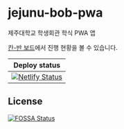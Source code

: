# jejunu-bob-pwa

제주대학교 학생회관 학식 PWA 앱

[칸-반 보드](https://github.com/x86chi/jejunu-bob-pwa/projects/1)에서 진행 현황을 볼 수 있습니다.

|                                                             Deploy status                                                              |
| :------------------------------------------------------------------------------------------------------------------------------------: |
| [![Netlify Status](https://api.netlify.com/api/v1/badges/33b88133-f78a-46c6-b646-e573550c7dcd/deploy-status)](https://meals.muhun.dev) |


## License
[![FOSSA Status](https://app.fossa.io/api/projects/git%2Bgithub.com%2Fx86chi%2Fjejunu-bob-pwa.svg?type=large)](https://app.fossa.io/projects/git%2Bgithub.com%2Fx86chi%2Fjejunu-bob-pwa?ref=badge_large)
